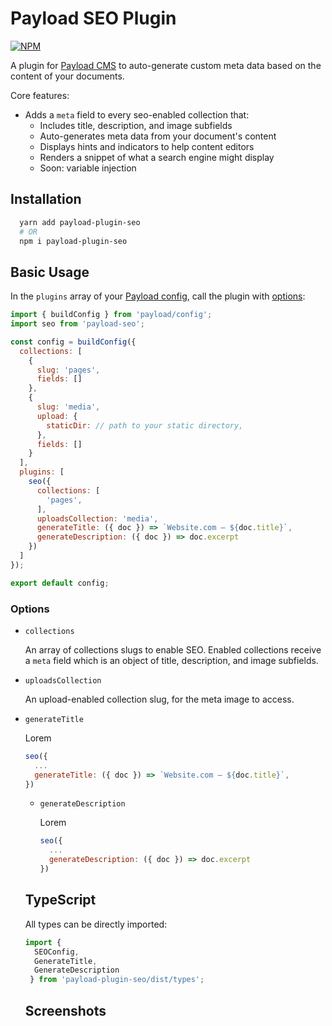 # Payload SEO Plugin

[![NPM](https://img.shields.io/npm/v/payload-plugin-seo)](https://www.npmjs.com/package/payload-plugin-seo)

A plugin for [Payload CMS](https://github.com/payloadcms/payload) to auto-generate custom meta data based on the content of your documents.

Core features:
  - Adds a `meta` field to every seo-enabled collection that:
    - Includes title, description, and image subfields
    - Auto-generates meta data from your document's content
    - Displays hints and indicators to help content editors
    - Renders a snippet of what a search engine might display
    - Soon: variable injection

## Installation

```bash
  yarn add payload-plugin-seo
  # OR
  npm i payload-plugin-seo
```

## Basic Usage

In the `plugins` array of your [Payload config](https://payloadcms.com/docs/configuration/overview), call the plugin with [options](#options):

```js
import { buildConfig } from 'payload/config';
import seo from 'payload-seo';

const config = buildConfig({
  collections: [
    {
      slug: 'pages',
      fields: []
    },
    {
      slug: 'media',
      upload: {
        staticDir: // path to your static directory,
      },
      fields: []
    }
  ],
  plugins: [
    seo({
      collections: [
        'pages',
      ],
      uploadsCollection: 'media',
      generateTitle: ({ doc }) => `Website.com — ${doc.title}`,
      generateDescription: ({ doc }) => doc.excerpt
    })
  ]
});

export default config;
```

### Options

- `collections`

    An array of collections slugs to enable SEO. Enabled collections receive a `meta` field which is an object of title, description, and image subfields.


- `uploadsCollection`

    An upload-enabled collection slug, for the meta image to access.

- `generateTitle`

    Lorem

    ```js
    seo({
      ...
      generateTitle: ({ doc }) => `Website.com — ${doc.title}`,
    })
    ```

  - `generateDescription`

    Lorem

    ```js
    seo({
      ...
      generateDescription: ({ doc }) => doc.excerpt
    })

  ## TypeScript

  All types can be directly imported:

  ```js
  import {
    SEOConfig,
    GenerateTitle,
    GenerateDescription
   } from 'payload-plugin-seo/dist/types';
  ```

  ## Screenshots

  <!-- ![screenshot 1](https://github.com/trouble/payload-plugin-seo/blob/main/images/screenshot-1.jpg?raw=true) -->
